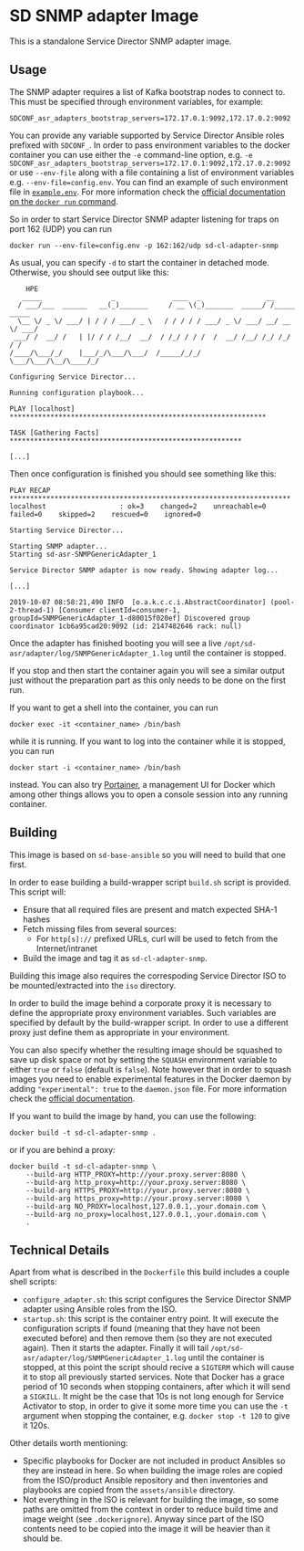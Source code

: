 SD SNMP adapter Image
=============================

This is a standalone Service Director SNMP adapter image.


Usage
-----

The SNMP adapter requires a list of Kafka bootstrap nodes to connect to. This must be specified through environment variables, for example:

    SDCONF_asr_adapters_bootstrap_servers=172.17.0.1:9092,172.17.0.2:9092

You can provide any variable supported by Service Director Ansible roles prefixed with `SDCONF_`. In order to pass environment variables to the docker container you can use either the `-e` command-line option, e.g. `-e SDCONF_asr_adapters_bootstrap_servers=172.17.0.1:9092,172.17.0.2:9092` or use `--env-file` along with a file containing a list of environment variables e.g. `--env-file=config.env`. You can find an example of such environment file in [`example.env`](example.env). For more information check the [official documentation on the `docker run` command](https://docs.docker.com/engine/reference/commandline/run/).

So in order to start Service Director SNMP adapter listening for traps on port 162 (UDP) you can run

    docker run --env-file=config.env -p 162:162/udp sd-cl-adapter-snmp

As usual, you can specify `-d` to start the container in detached mode. Otherwise, you should see output like this:

```
    HPE
   _____                 _              ____  _                __
  / ___/___  ______   __(_)_______     / __ \(_)_______  _____/ /_____  _____
  \__ \/ _ \/ ___/ | / / / ___/ _ \   / / / / / ___/ _ \/ ___/ __/ __ \/ ___/
 ___/ /  __/ /   | |/ / / /__/  __/  / /_/ / / /  /  __/ /__/ /_/ /_/ / /
/____/\___/_/    |___/_/\___/\___/  /_____/_/_/   \___/\___/\__/\____/_/

Configuring Service Director...

Running configuration playbook...

PLAY [localhost] ***************************************************************

TASK [Gathering Facts] *********************************************************

[...]
```

Then once configuration is finished you should see something like this:

```
PLAY RECAP *********************************************************************
localhost                  : ok=3    changed=2    unreachable=0    failed=0    skipped=2    rescued=0    ignored=0

Starting Service Director...

Starting SNMP adapter...
Starting sd-asr-SNMPGenericAdapter_1

Service Director SNMP adapter is now ready. Showing adapter log...

[...]

2019-10-07 08:58:21,490 INFO  [o.a.k.c.c.i.AbstractCoordinator] (pool-2-thread-1) [Consumer clientId=consumer-1, groupId=SNMPGenericAdapter_1-d80015f020ef] Discovered group coordinator 1cb6a95cad20:9092 (id: 2147482646 rack: null)
```

Once the adapter has finished booting you will see a live `/opt/sd-asr/adapter/log/SNMPGenericAdapter_1.log` until the container is stopped.

If you stop and then start the container again you will see a similar output just without the preparation part as this only needs to be done on the first run.

If you want to get a shell into the container, you can run

    docker exec -it <container_name> /bin/bash

while it is running. If you want to log into the container while it is stopped, you can run

    docker start -i <container_name> /bin/bash

instead. You can also try [Portainer](https://portainer.io), a management UI for Docker which among other things allows you to open a console session into any running container.

Building
--------

This image is based on `sd-base-ansible` so you will need to build that one first.

In order to ease building a build-wrapper script `build.sh` script is provided. This script will:

- Ensure that all required files are present and match expected SHA-1 hashes
- Fetch missing files from several sources:
    - For `http[s]://` prefixed URLs, curl will be used to fetch from the Internet/intranet
- Build the image and tag it as `sd-cl-adapter-snmp`.

Building this image also requires the correspoding Service Director ISO to be mounted/extracted into the `iso` directory.

In order to build the image behind a corporate proxy it is necessary to define the appropriate proxy environment variables. Such variables are specified by default by the build-wrapper script. In order to use a different proxy just define them as appropriate in your environment.

You can also specify whether the resulting image should be squashed to save up disk space or not by setting the `SQUASH` environment variable to either `true` or `false` (default is `false`). Note however that in order to squash images you need to enable experimental features in the Docker daemon by adding `"experimental": true` to the `daemon.json` file. For more information check the [official documentation](https://docs.docker.com/engine/reference/commandline/dockerd/#description).

If you want to build the image by hand, you can use the following:

    docker build -t sd-cl-adapter-snmp .

or if you are behind a proxy:

    docker build -t sd-cl-adapter-snmp \
        --build-arg HTTP_PROXY=http://your.proxy.server:8080 \
        --build-arg http_proxy=http://your.proxy.server:8080 \
        --build-arg HTTPS_PROXY=http://your.proxy.server:8080 \
        --build-arg https_proxy=http://your.proxy.server:8080 \
        --build-arg NO_PROXY=localhost,127.0.0.1,.your.domain.com \
        --build-arg no_proxy=localhost,127.0.0.1,.your.domain.com \
        .

Technical Details
-----------------

Apart from what is described in the `Dockerfile` this build includes a couple shell scripts:

- `configure_adapter.sh`: this script configures the Service Director SNMP adapter using Ansible roles from the ISO.
- `startup.sh`: this script is the container entry point. It will execute the configuration scripts if found (meaning that they have not been executed before) and then remove them (so they are not executed again). Then it starts the adapter. Finally it will tail `/opt/sd-asr/adapter/log/SNMPGenericAdapter_1.log` until the container is stopped, at this point the script should recive a `SIGTERM` which will cause it to stop all previously started services. Note that Docker has a grace period of 10 seconds when stopping containers, after which it will send a `SIGKILL`. It might be the case that 10s is not long enough for Service Activator to stop, in order to give it some more time you can use the `-t` argument when stopping the container, e.g. `docker stop -t 120` to give it 120s.

Other details worth mentioning:

- Specific playbooks for Docker are not included in product Ansibles so they are instead in here. So when building the image roles are copied from the ISO/product Ansible repository and then inventories and playbooks are copied from the `assets/ansible` directory.
- Not everything in the ISO is relevant for building the image, so some paths are omitted from the context in order to reduce build time and image weight (see `.dockerignore`). Anyway since part of the ISO contents need to be copied into the image it will be heavier than it should be.
